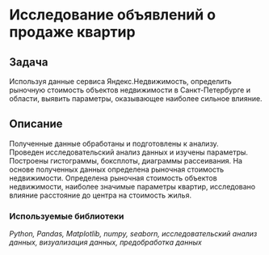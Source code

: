 # Исследование объявлений о продаже квартир

## Задача

Используя данные сервиса Яндекс.Недвижимость, определить рыночную стоимость объектов недвижимости в Санкт-Петербурге и области, выявить параметры, оказывающее наиболее сильное влияние.

## Описание
Полученные данные обработаны и подготовлены к анализу.  
Проведен исследовательский анализ данных и изучены параметры.
Построены гистограммы, боксплоты, диаграммы рассеивания.
На основе полученных данных определена рыночная стоимость недвижимости. 
Определена рыночная стоимость объектов недвижимости, наиболее значимые параметры квартир, исследовано влияние расстояние до центра на стоимость жилья.

### Используемые библиотеки

*Python, Pandas, Matplotlib, numpy, seaborn, исследовательский анализ данных, визуализация данных, предобработка данных*
